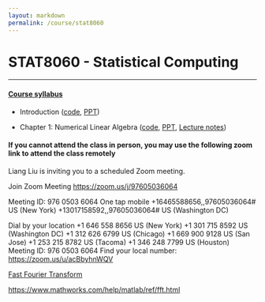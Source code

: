 ```yaml
---
layout: markdown
permalink: /course/stat8060
---
```

     

# STAT8060 - Statistical Computing

---------------------------------------------------------------------------

#### [Course syllabus](STAT8060_syllabus.pdf)

- Introduction ([code](STAT8060_code.html), [PPT](STAT8060_1.pptx))

- Chapter 1: Numerical Linear Algebra ([code](STAT8060_code.html), [PPT](STAT8060_2.pptx), [Lecture notes](Chapter_4_Numerical_Matrix_Analysis.pdf))

#### If you cannot attend the class in person, you may use the following zoom link to attend the class remotely

Liang Liu is inviting you to a scheduled Zoom meeting.

Join Zoom Meeting
https://zoom.us/j/97605036064

Meeting ID: 976 0503 6064
One tap mobile
+16465588656,,97605036064# US (New York)
+13017158592,,97605036064# US (Washington DC)

Dial by your location
        +1 646 558 8656 US (New York)
        +1 301 715 8592 US (Washington DC)
        +1 312 626 6799 US (Chicago)
        +1 669 900 9128 US (San Jose)
        +1 253 215 8782 US (Tacoma)
        +1 346 248 7799 US (Houston)
Meeting ID: 976 0503 6064
Find your local number: https://zoom.us/u/acBbyhnWQV

[Fast Fourier Transform](http://www.di.fc.ul.pt/~jpn/r/fourier/fourier.html)

https://www.mathworks.com/help/matlab/ref/fft.html

